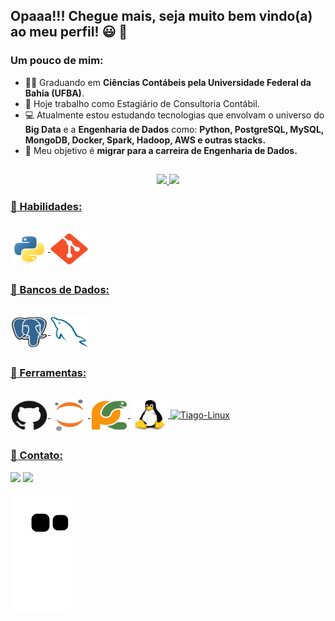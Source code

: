 ## Opaaa!!! Chegue mais, seja muito bem vindo(a) ao meu perfil! :smiley: :wave:

### Um pouco de mim:

- :man_student: Graduando em **Ciências Contábeis pela Universidade Federal da Bahia (UFBA)**.
- :briefcase: Hoje trabalho como Estagiário de Consultoria Contábil.
- 💻 Atualmente estou estudando tecnologias que envolvam o universo do **Big Data** e a **Engenharia de Dados** como: **Python, PostgreSQL, MySQL, MongoDB, Docker, Spark, Hadoop, AWS e outras stacks.**
- :dart:  Meu objetivo é **migrar para a carreira de Engenharia de Dados.**

##

<div align="center">
  <a href="https://github.com/tiagovianez">
  <img height="180em" src="https://github-readme-stats.vercel.app/api?username=tiagovianez&show_icons=true&theme=chartreuse-dark&include_all_commits=true&count_private=true"/>
  <img height="180em" src="https://github-readme-stats.vercel.app/api/top-langs/?username=tiagovianez&layout=compact&langs_count=7&theme=chartreuse-dark"/>
</div>
  
  ### :mechanical_arm: Habilidades:
  <div style="display: inline_block"><br>
  <img align="center" alt="Tiago-Python" height="50" width="60" src="https://raw.githubusercontent.com/devicons/devicon/master/icons/python/python-original.svg">
  <img align="center" alt="Tiago-Git" height="50" width="60" src="https://raw.githubusercontent.com/devicons/devicon/master/icons/git/git-original.svg"> 
</div> 
  
##
  
  
  ### 🎲 Bancos de Dados:
  <div style="display: inline_block"><br>  
  <img align="center" alt="Tiago-Postgresql" height="50" width="60" src="https://raw.githubusercontent.com/devicons/devicon/master/icons/postgresql/postgresql-original.svg">
  <img align="center" alt="Tiago-MySQL" height="50" width="60" src="https://raw.githubusercontent.com/devicons/devicon/master/icons/mysql/mysql-original.svg">
</div>

##

### :wrench: Ferramentas:
  <div style="display: inline_block"><br>  
  <img align="center" alt="Tiago-GitHub" height="50" width="60" src="https://raw.githubusercontent.com/devicons/devicon/master/icons/github/github-original.svg">  
  <img align="center" alt="Tiago-Jupyter"30" height="50" width="60" src="https://raw.githubusercontent.com/devicons/devicon/master/icons/jupyter/jupyter-original.svg">
  <img align="center" alt="Tiago-Pycharm"30" height="50" width="60" src="https://raw.githubusercontent.com/devicons/devicon/master/icons/pycharm/pycharm-original.svg">
  <img align="center" alt="Tiago-Linux" height="50" width="60" src="https://raw.githubusercontent.com/devicons/devicon/master/icons/linux/linux-original.svg">
    <img align="center" alt="Tiago-Linux" height="50" width="60" src="https://cdn.jsdelivr.net/gh/devicons/devicon/icons/ubuntu/ubuntu-plain.svg">
</div>
                                                                                                                                                 
##
### :iphone: Contato:  
                                                                                                                                                 
<div>
  <a href="https://www.linkedin.com/in/tiagovianez/" target="_blank"><img src="https://img.shields.io/badge/-LinkedIn-%230077B5?style=for-the-badge&logo=linkedin&logoColor=white" target="_blank"></a>
    <a href = "mailto:tiagovianez@gmail.com"><img src="https://img.shields.io/badge/-Gmail-%23333?style=for-the-badge&logo=gmail&logoColor=white>" target="_blank"</a>
 <div>
  
   ![Snake animation](https://github.com/tiagovianez/tiagovianez/blob/output/github-contribution-grid-snake.svg)
 
</div>
